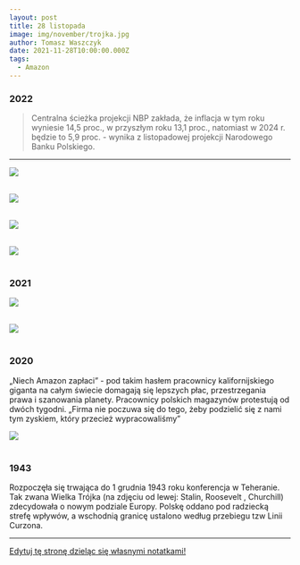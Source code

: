 ```yaml
---
layout: post
title: 28 listopada
image: img/november/trojka.jpg
author: Tomasz Waszczyk
date: 2021-11-28T10:00:00.000Z
tags:
  - Amazon
---
```


### 2022

> Centralna ścieżka projekcji NBP zakłada, że inflacja w tym roku wyniesie 14,5 proc., w przyszłym roku 13,1 proc., natomiast w 2024 r. będzie to 5,9 proc. - wynika z listopadowej projekcji Narodowego Banku Polskiego.

---

<img src="./img/november/theeconomist.jpg"><br><br>

<img src="./img/november/chinese.jpeg"><br><br>

<img src="./img/november/fed_rates.jpeg"><br><br>

<img src="./img/november/pkobp.jpg"><br><br>

### 2021

<img src="./img/november/yahyaeth.jpeg"><br><br>

<img src="./img/november/brock.jpeg"><br><br>

### 2020

„Niech Amazon zapłaci” - pod takim hasłem pracownicy kalifornijskiego giganta na całym świecie domagają się lepszych płac, przestrzegania prawa i szanowania planety. Pracownicy polskich magazynów protestują od dwóch tygodni. „Firma nie poczuwa się do tego, żeby podzielić się z nami tym zyskiem, który przecież wypracowaliśmy”

<img src="./img/november/safe_image.jpeg"><br><br>

### 1943

Rozpoczęła się trwająca do 1 grudnia 1943 roku konferencja w Teheranie. Tak zwana Wielka Trójka (na zdjęciu od lewej: Stalin, Roosevelt , Churchill) zdecydowała o nowym podziale Europy. Polskę oddano pod radziecką strefę wpływów, a wschodnią granicę ustalono według przebiegu tzw Linii Curzona.

---

<a href="https://github.com/TomaszWaszczyk/historia.waszczyk.com/edit/master/src/content/november-28.md" target="_blank">Edytuj tę stronę dzieląc się własnymi notatkami!</a>
